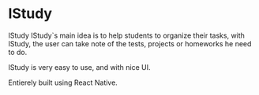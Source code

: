 # IStudy
IStudy
IStudy`s main idea is to help students to organize their tasks, with IStudy, the user can take note of the tests, projects or homeworks 
he need to do.

IStudy is very easy to use, and with nice UI.

Entierely built using React Native.
